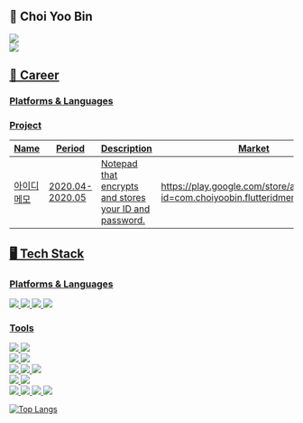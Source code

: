 ## 🫥 Choi Yoo Bin  
<a href="https://velog.io/@cyb9701" target="vlog"><img src="https://img.shields.io/badge/Velog-20C997?style=flat-square&logo=Velog&logoColor=white">  
<img src="https://img.shields.io/badge/cyb9701@gmail.com-EA4335?style=flat-square&logo=Gmail&logoColor=white">
  
  
## 📝 Career  
### Platforms & Languages  
  
### Project  
  
Name|Period|Description|Market|
|---|---|---|---|
|아이디 메모|2020.04-2020.05|Notepad that encrypts and stores your ID and password.|https://play.google.com/store/apps/details?id=com.choiyoobin.flutteridmemo|
  
  
  
## 🖥 Tech Stack  
### Platforms & Languages  

<img src="https://img.shields.io/badge/Flutter-02569B?style=flat-square&logo=Flutter&logoColor=white"> <img src="https://img.shields.io/badge/Dart-0175C2?style=flat-square&logo=Dart&logoColor=white"> <img src="https://img.shields.io/badge/Android-3DDC84?style=flat-square&logo=Android&logoColor=white"> <img src="https://img.shields.io/badge/Kotlin-7F52FF?style=flat-square&logo=Kotlin&logoColor=white">
  
### Tools  

<img src="https://img.shields.io/badge/App Store-0D96F6?style=flat-square&logo=App Store&logoColor=white"> <img src="https://img.shields.io/badge/Google Play-414141?style=flat-square&logo=Google Play&logoColor=white">  
<img src="https://img.shields.io/badge/Android Studio-3DDC84?style=flat-square&logo=Android Studio&logoColor=white"> <img src="https://img.shields.io/badge/Visual Studio-5C2D91?style=flat-square&logo=Visual Studio&logoColor=white">  
<img src="https://img.shields.io/badge/Firebase-FFCA28?style=flat-square&logo=Firebase&logoColor=white"> <img src="https://img.shields.io/badge/Codemagic-F45E3F?style=flat-square&logo=Codemagic&logoColor=white"> <img src="https://img.shields.io/badge/Cloudsmith-187EB6?style=flat-square&logo=Cloudsmith&logoColor=white">  
<img src="https://img.shields.io/badge/Sentry-362D59?style=flat-square&logo=Sentry&logoColor=white"> <img src="https://img.shields.io/badge/Google Analytics-E37400?style=flat-square&logo=Google Analytics&logoColor=white">  
<img src="https://img.shields.io/badge/Git-F05032?style=flat-square&logo=Git&logoColor=white"> <img src="https://img.shields.io/badge/GitHub-181717?style=flat-square&logo=GitHub&logoColor=white"> <img src="https://img.shields.io/badge/GitBook-3884FF?style=flat-square&logo=GitBook&logoColor=white"> <img src="https://img.shields.io/badge/Sourcetree-0052CC?style=flat-square&logo=Sourcetree&logoColor=white">  

![Top Langs](https://github-readme-stats.vercel.app/api/top-langs/?username=cyb9701&layout=compact)
